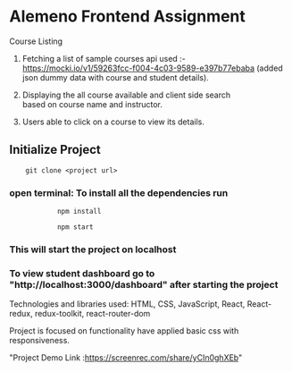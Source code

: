 # Alemeno Frontend Assignment
Course Listing
1) Fetching a list of sample courses 
api used :-https://mocki.io/v1/59263fcc-f004-4c03-9589-e397b77ebaba
(added json dummy data with course and student details).

2) Displaying the all course available and client side search  
based on course name and instructor.

3) Users able to click on a course to view its details.

## Initialize Project
        git clone <project url>

### open terminal: To install all the dependencies run 
                npm install 

                npm start 
### This will start the project on localhost

### To view student dashboard go to "http://localhost:3000/dashboard" after starting the project

Technologies and libraries used: HTML, CSS, JavaScript, React, React-redux, redux-toolkit, react-router-dom

Project is focused on functionality have applied basic css with responsiveness.

"Project Demo Link :https://screenrec.com/share/yCIn0ghXEb"



